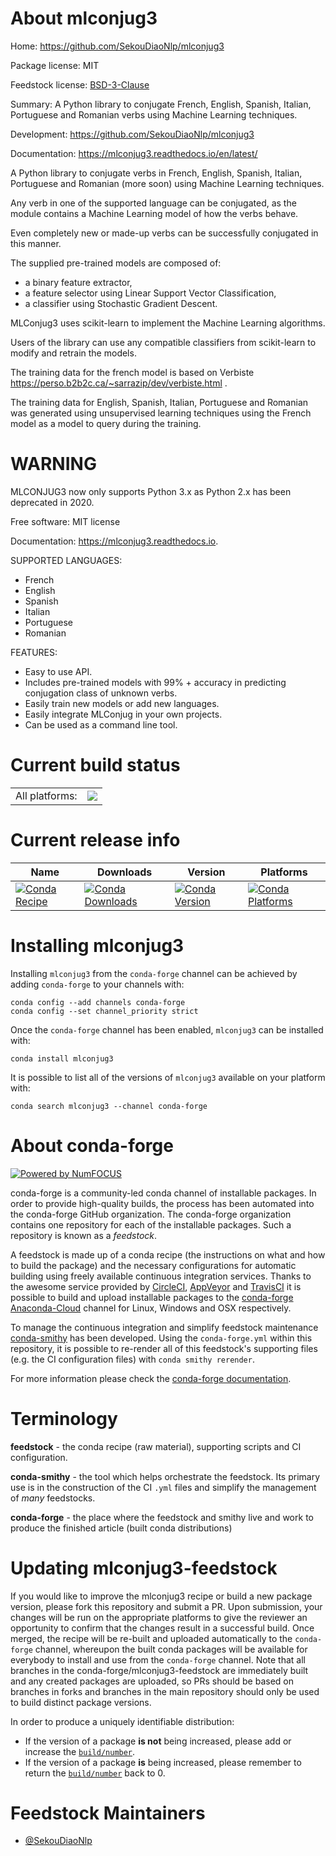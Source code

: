 About mlconjug3
===============

Home: https://github.com/SekouDiaoNlp/mlconjug3

Package license: MIT

Feedstock license: [BSD-3-Clause](https://github.com/conda-forge/mlconjug3-feedstock/blob/master/LICENSE.txt)

Summary: A Python library to conjugate French, English, Spanish, Italian, Portuguese and Romanian verbs using Machine Learning techniques.

Development: https://github.com/SekouDiaoNlp/mlconjug3

Documentation: https://mlconjug3.readthedocs.io/en/latest/

A Python library to conjugate verbs in French, English, Spanish, Italian, Portuguese and Romanian (more soon) using Machine Learning techniques.

Any verb in one of the supported language can be conjugated, as the module contains a Machine Learning model of how the verbs behave.

Even completely new or made-up verbs can be successfully conjugated in this manner.

The supplied pre-trained models are composed of:

-   a binary feature extractor,
-   a feature selector using Linear Support Vector Classification,
-   a classifier using Stochastic Gradient Descent.

MLConjug3 uses scikit-learn to implement the Machine Learning algorithms.

Users of the library can use any compatible classifiers from scikit-learn to modify and retrain the models.

The training data for the french model is based on Verbiste https://perso.b2b2c.ca/~sarrazip/dev/verbiste.html .

The training data for English, Spanish, Italian, Portuguese and Romanian was generated using unsupervised learning techniques using the French model as a model to query during the training.

WARNING
========

MLCONJUG3 now only supports Python 3.x as Python 2.x has been deprecated in 2020.

Free software: MIT license

Documentation: https://mlconjug3.readthedocs.io.

SUPPORTED LANGUAGES:

-   French
-   English
-   Spanish
-   Italian
-   Portuguese
-   Romanian

FEATURES:

-   Easy to use API.
-   Includes pre-trained models with 99% + accuracy in predicting conjugation class of unknown verbs.
-   Easily train new models or add new languages.
-   Easily integrate MLConjug in your own projects.
-   Can be used as a command line tool.


Current build status
====================


<table><tr><td>All platforms:</td>
    <td>
      <a href="https://dev.azure.com/conda-forge/feedstock-builds/_build/latest?definitionId=12459&branchName=master">
        <img src="https://dev.azure.com/conda-forge/feedstock-builds/_apis/build/status/mlconjug3-feedstock?branchName=master">
      </a>
    </td>
  </tr>
</table>

Current release info
====================

| Name | Downloads | Version | Platforms |
| --- | --- | --- | --- |
| [![Conda Recipe](https://img.shields.io/badge/recipe-mlconjug3-green.svg)](https://anaconda.org/conda-forge/mlconjug3) | [![Conda Downloads](https://img.shields.io/conda/dn/conda-forge/mlconjug3.svg)](https://anaconda.org/conda-forge/mlconjug3) | [![Conda Version](https://img.shields.io/conda/vn/conda-forge/mlconjug3.svg)](https://anaconda.org/conda-forge/mlconjug3) | [![Conda Platforms](https://img.shields.io/conda/pn/conda-forge/mlconjug3.svg)](https://anaconda.org/conda-forge/mlconjug3) |

Installing mlconjug3
====================

Installing `mlconjug3` from the `conda-forge` channel can be achieved by adding `conda-forge` to your channels with:

```
conda config --add channels conda-forge
conda config --set channel_priority strict
```

Once the `conda-forge` channel has been enabled, `mlconjug3` can be installed with:

```
conda install mlconjug3
```

It is possible to list all of the versions of `mlconjug3` available on your platform with:

```
conda search mlconjug3 --channel conda-forge
```


About conda-forge
=================

[![Powered by NumFOCUS](https://img.shields.io/badge/powered%20by-NumFOCUS-orange.svg?style=flat&colorA=E1523D&colorB=007D8A)](http://numfocus.org)

conda-forge is a community-led conda channel of installable packages.
In order to provide high-quality builds, the process has been automated into the
conda-forge GitHub organization. The conda-forge organization contains one repository
for each of the installable packages. Such a repository is known as a *feedstock*.

A feedstock is made up of a conda recipe (the instructions on what and how to build
the package) and the necessary configurations for automatic building using freely
available continuous integration services. Thanks to the awesome service provided by
[CircleCI](https://circleci.com/), [AppVeyor](https://www.appveyor.com/)
and [TravisCI](https://travis-ci.com/) it is possible to build and upload installable
packages to the [conda-forge](https://anaconda.org/conda-forge)
[Anaconda-Cloud](https://anaconda.org/) channel for Linux, Windows and OSX respectively.

To manage the continuous integration and simplify feedstock maintenance
[conda-smithy](https://github.com/conda-forge/conda-smithy) has been developed.
Using the ``conda-forge.yml`` within this repository, it is possible to re-render all of
this feedstock's supporting files (e.g. the CI configuration files) with ``conda smithy rerender``.

For more information please check the [conda-forge documentation](https://conda-forge.org/docs/).

Terminology
===========

**feedstock** - the conda recipe (raw material), supporting scripts and CI configuration.

**conda-smithy** - the tool which helps orchestrate the feedstock.
                   Its primary use is in the construction of the CI ``.yml`` files
                   and simplify the management of *many* feedstocks.

**conda-forge** - the place where the feedstock and smithy live and work to
                  produce the finished article (built conda distributions)


Updating mlconjug3-feedstock
============================

If you would like to improve the mlconjug3 recipe or build a new
package version, please fork this repository and submit a PR. Upon submission,
your changes will be run on the appropriate platforms to give the reviewer an
opportunity to confirm that the changes result in a successful build. Once
merged, the recipe will be re-built and uploaded automatically to the
`conda-forge` channel, whereupon the built conda packages will be available for
everybody to install and use from the `conda-forge` channel.
Note that all branches in the conda-forge/mlconjug3-feedstock are
immediately built and any created packages are uploaded, so PRs should be based
on branches in forks and branches in the main repository should only be used to
build distinct package versions.

In order to produce a uniquely identifiable distribution:
 * If the version of a package **is not** being increased, please add or increase
   the [``build/number``](https://docs.conda.io/projects/conda-build/en/latest/resources/define-metadata.html#build-number-and-string).
 * If the version of a package **is** being increased, please remember to return
   the [``build/number``](https://docs.conda.io/projects/conda-build/en/latest/resources/define-metadata.html#build-number-and-string)
   back to 0.

Feedstock Maintainers
=====================

* [@SekouDiaoNlp](https://github.com/SekouDiaoNlp/)

